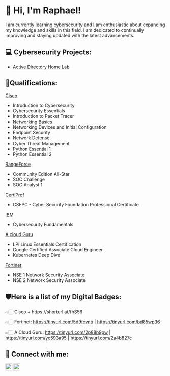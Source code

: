 <h1>👋 Hi, I'm Raphael!</h1>
I am currently learning cybersecurity and I am enthusiastic about expanding my knowledge and skills in this field. I am dedicated to continually improving and staying updated with the latest advancements.

<h2>💻 Cybersecurity Projects:</h2>

  - [Active Directory Home Lab](https://github.com/joshmadakor1/Algorithms-Practice)

<h2>📜Qualifications:</h2> 

<a href="https://skillsforall.com/" target="_blank">Cisco</a>

* Introduction to Cybersecurity 
* Cybersecurity Essentials 
* Introduction to Packet Tracer 
* Networking Basics 
* Networking Devices and Initial Configuration 
* Endpoint Security 
* Network Defense 
* Cyber Threat Management
* Python Essential 1
* Python Essential 2

<a href="https://www.rangeforce.com/" target="_blank">RangeForce</a>

* Community Edition All-Star							 
* SOC Challenge						 
* SOC Analyst 1

<a href="https://certiprof.com/" target="_blank">CertiProf</a>

* CSFPC - Cyber Security Foundation Professional Certificate

<a href="https://skillsbuild.org/" target="_blank">IBM</a>

* Cybersecurity Fundamentals

<a href="https://acloudguru.com/" target="_blank">A cloud Guru</a>

* LPI Linux Essentials Certification
* Google Certified Associate Cloud Engineer
* Kubernetes Deep Dive

<a href="https://www.fortinet.com/" target="_blank">Fortinet</a>

* NSE 1 Network Security Associate
* NSE 2 Network Security Associate



<h2>🛡Here is a list of my Digital Badges:</h2> 
👉🏻 Cisco +  https://shorturl.at/fhS56

👉🏻 Fortinet: https://tinyurl.com/5d9fcvnb | https://tinyurl.com/bd85wp36

👉🏻 A Cloud Guru: https://tinyurl.com/2p88h9pw | https://tinyurl.com/yc593a95 | https://tinyurl.com/2a4b827c 
  


<h2> 🤳 Connect with me:</h2>

[<img align="left" alt="RaphalLanz | Twitter" width="22px" src="https://cdn.jsdelivr.net/npm/simple-icons@v3/icons/twitter.svg" />][twitter]
[<img align="left" alt="RaphaelLanz | LinkedIn" width="22px" src="https://cdn.jsdelivr.net/npm/simple-icons@v3/icons/linkedin.svg" />][linkedin]

[twitter]: https://twitter.com/RaphalLanz
[linkedin]: https://linkedin.com/in/raphael~lanz/

<!--
**joshmadakor1/joshmadakor1** is a ✨ _special_ ✨ repository because its `README.md` (this file) appears on your GitHub profile.

Here are some ideas to get you started:

- 🔭 I’m currently working on ...
- 🌱 I’m currently learning ...
- 👯 I’m looking to collaborate on ...
- 🤔 I’m looking for help with ...
- 💬 Ask me about ...
- 📫 How to reach me: ...
- 😄 Pronouns: ...
- ⚡ Fun fact: ...
-->
